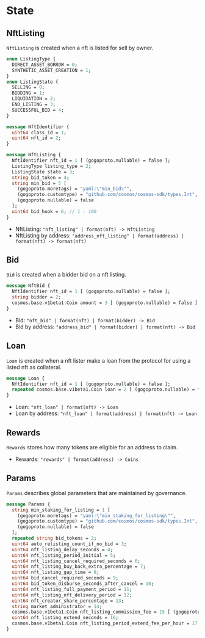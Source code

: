 <!--
order: 1
-->

# State

## NftListing

`NftListing` is created when a nft is listed for sell by owner.

```protobuf
enum ListingType {
  DIRECT_ASSET_BORROW = 0;
  SYNTHETIC_ASSET_CREATION = 1;
}
enum ListingState {
  SELLING = 0;
  BIDDING = 1;
  LIQUIDATION = 2;
  END_LISTING = 3;
  SUCCESSFUL_BID = 4;
}

message NftIdentifier {
  uint64 class_id = 1;
  uint64 nft_id = 2;
}

message NftListing {
  NftIdentifier nft_id = 1 [ (gogoproto.nullable) = false ];
  ListingType listing_type = 2;
  ListingState state = 3;
  string bid_token = 4;
  string min_bid = 5 [
    (gogoproto.moretags) = "yaml:\"min_bid\"",
    (gogoproto.customtype) = "github.com/cosmos/cosmos-sdk/types.Int",
    (gogoproto.nullable) = false
  ];
  uint64 bid_hook = 6; // 1 - 100
}
```

- NftListing: `"nft_listing" | format(nft) -> NftListing`
- NftListing by address: `"address_nft_listing" | format(address) | format(nft) -> format(nft)`

## Bid

`Bid` is created when a bidder bid on a nft listing.

```protobuf
message NftBid {
  NftIdentifier nft_id = 1 [ (gogoproto.nullable) = false ];
  string bidder = 2;
  cosmos.base.v1beta1.Coin amount = 3 [ (gogoproto.nullable) = false ];
}
```

- Bid: `"nft_bid" | format(nft) | format(bidder) -> Bid`
- Bid by address: `"address_bid" | format(bidder) | format(nft) -> Bid`

## Loan

`Loan` is created when a nft lister make a loan from the protocol for using a listed nft as collateral.

```protobuf
message Loan {
  NftIdentifier nft_id = 1 [ (gogoproto.nullable) = false ];
  repeated cosmos.base.v1beta1.Coin loan = 2 [ (gogoproto.nullable) = false ];
}
```

- Loan: `"nft_loan" | format(nft) -> Loan`
- Loan by address: `"nft_loan" | format(address) | format(nft) -> Loan`

## Rewards

`Rewards` stores how many tokens are eligible for an address to claim.

- Rewards: `"rewards" | format(address) -> Coins`

## Params

`Params` describes global parameters that are maintained by governance.

```protobuf
message Params {
  string min_staking_for_listing = 1 [
    (gogoproto.moretags) = "yaml:\"min_staking_for_listing\"",
    (gogoproto.customtype) = "github.com/cosmos/cosmos-sdk/types.Int",
    (gogoproto.nullable) = false
  ];
  repeated string bid_tokens = 2;
  uint64 auto_relisting_count_if_no_bid = 3;
  uint64 nft_listing_delay_seconds = 4;
  uint64 nft_listing_period_initial = 5;
  uint64 nft_listing_cancel_required_seconds = 6;
  uint64 nft_listing_buy_back_extra_percentage = 7;
  uint64 nft_listing_gap_time = 8;
  uint64 bid_cancel_required_seconds = 9;
  uint64 bid_token_disburse_seconds_after_cancel = 10;
  uint64 nft_listing_full_payment_period = 11;
  uint64 nft_listing_nft_delivery_period = 12;
  uint64 nft_creator_share_percentage = 13;
  string market_administrator = 14;
  cosmos.base.v1beta1.Coin nft_listing_commission_fee = 15 [ (gogoproto.nullable) = false ];
  uint64 nft_listing_extend_seconds = 16;
  cosmos.base.v1beta1.Coin nft_listing_period_extend_fee_per_hour = 17 [ (gogoproto.nullable) = false ];
}
```
